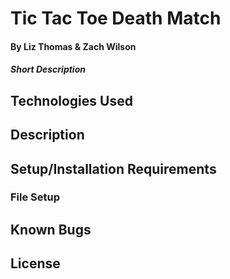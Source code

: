 # Tic Tac Toe Death Match

#### By Liz Thomas & Zach Wilson

#### _Short Description_

## Technologies Used

## Description

## Setup/Installation Requirements

### File Setup

## Known Bugs

## License